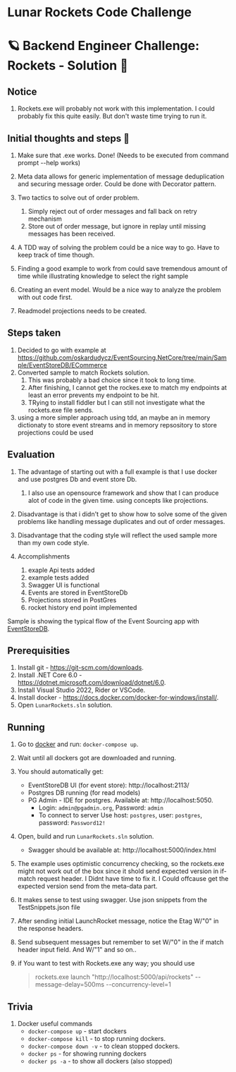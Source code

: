 ﻿# Lunar Rockets Code Challenge

# 🪐 Backend Engineer Challenge: Rockets - Solution 🚀


## Notice
1. Rockets.exe will probably not work with this implementation. I could probably fix this quite easily. But don't waste time trying to run it.  

## Initial thoughts and steps 👋

1. Make sure that .exe works. Done! (Needs to be executed from command prompt --help works)
2. Meta data allows for generic implementation of message deduplication and securing message order. Could be done with Decorator pattern.
3. Two tactics to solve out of order problem. 
    1. Simply reject out of order messages and fall back on retry mechanism
    2. Store out of order message, but ignore in replay until missing messages has been received.

4. A TDD way of solving the problem could be a nice way to go. Have to keep track of time though.
5. Finding a good example to work from could save tremendous amount of time while illustrating knowledge to select the right sample
6. Creating an event model. Would be a nice way to analyze the problem with out code first.
7. Readmodel projections needs to be created.


## Steps taken
 1. Decided to go with example at https://github.com/oskardudycz/EventSourcing.NetCore/tree/main/Sample/EventStoreDB/ECommerce
 2. Converted sample to match Rockets solution.
     1. This was probably a bad choice since it took to long time.
     2. After finishing, I cannot get the rockes.exe to match my endpoints at least an error prevents my endpoint to be hit. 
     3. TRying to install fiddler but I can still not investigate what the rockets.exe file sends. 
 3. using a more simpler approach using tdd, an maybe an in memory dictionaty to store event streams and in memory repsository to store projections could be used
 
 ## Evaluation
 1. The advantage of starting out with a full example is that I use docker and use postgres Db and event store Db. 
     1. I also use an opensource framework and show that I can produce alot of code in the given time. using concepts like projections.
     
 2. Disadvantage is that i didn't get to show how to solve some of the given problems like handling message duplicates and out of order messages.
 3. Disadvantage that the coding style will reflect the used sample more than my own code style.
 4. Accomplishments
     1. exaple Api tests added
     2. example tests added
     3. Swagger UI is functional
     4. Events are stored in EventStoreDb
     5. Projections stored in PostGres
     6. rocket history end point implemented 

Sample is showing the typical flow of the Event Sourcing app with [EventStoreDB](https://developers.eventstore.com).

## Prerequisities

1. Install git - https://git-scm.com/downloads.
2. Install .NET Core 6.0 - https://dotnet.microsoft.com/download/dotnet/6.0.
3. Install Visual Studio 2022, Rider or VSCode.
4. Install docker - https://docs.docker.com/docker-for-windows/install/.
5. Open `LunarRockets.sln` solution.

## Running

1. Go to [docker](./docker) and run: `docker-compose up`.
2. Wait until all dockers got are downloaded and running.
3. You should automatically get:
    - EventStoreDB UI (for event store): http://localhost:2113/
    - Postgres DB running (for read models)
    - PG Admin - IDE for postgres. Available at: http://localhost:5050.
        - Login: `admin@pgadmin.org`, Password: `admin`
        - To connect to server Use host: `postgres`, user: `postgres`, password: `Password12!`
4. Open, build and run `LunarRockets.sln` solution.
    - Swagger should be available at: http://localhost:5000/index.html
5.  The example uses optimistic concurrency checking, so the rockets.exe might not work out of the box since it shold send expected version in if-match request header. 
I Didnt have time to fix it. I Could offcause get the expected version send from the meta-data part.
6. It makes sense to test using swagger. Use json snippets from the TestSnippets.json file
7. After sending initial LaunchRocket message, notice the Etag W/"0" in the response headers. 
8. Send subsequent messages but remember to set W/"0" in the if match header input field. And W/"1" and so on..
9. if You want to test with Rockets.exe any way; you should use
        
   > rockets.exe launch "http://localhost:5000/api/rockets" --message-delay=500ms --concurrency-level=1 







## Trivia

1. Docker useful commands
    - `docker-compose up` - start dockers
    - `docker-compose kill` - to stop running dockers.
    - `docker-compose down -v` - to clean stopped dockers.
    - `docker ps` - for showing running dockers
    - `docker ps -a` - to show all dockers (also stopped)

